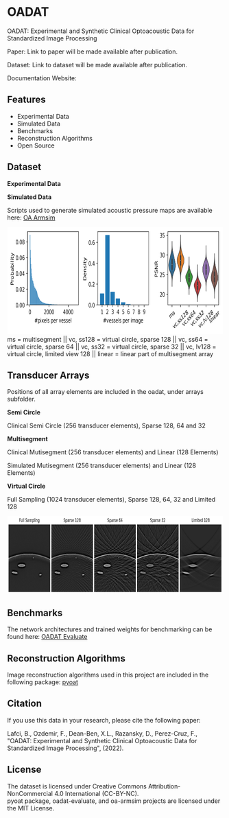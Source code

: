 OADAT
=======================================================

OADAT: Experimental and Synthetic Clinical Optoacoustic Data for Standardized Image Processing

Paper: Link to paper will be made available after publication.

Dataset: Link to dataset will be made available after publication.

Documentation Website:  

Features
-------------------------------------------------------
- Experimental Data
- Simulated Data
- Benchmarks
- Reconstruction Algorithms
- Open Source

Dataset
-------------------------------------------------------

**Experimental Data**  


**Simulated Data**  

Scripts used to generate simulated acoustic pressure maps are available here: [OA Armsim](https://renkulab.io/gitlab/firat.ozdemir/oa-armsim)

<img src="https://github.com/berkanlafci/oadat/blob/main/docs/images/simulatedDataStatistics_v1.png" width="1000" height="250">
ms = multisegment ||
vc, ss128 = virtual circle, sparse 128 ||
vc, ss64 = virtual circle, sparse 64 ||
vc, ss32 = virtual circle, sparse 32 ||
vc, lv128 = virtual circle, limited view 128 ||
linear = linear part of multisegment array

Transducer Arrays
-------------------------------------------------------

Positions of all array elements are included in the oadat, under arrays subfolder.

**Semi Circle**  

Clinical Semi Circle (256 transducer elements), Sparse 128, 64 and 32

**Multisegment**  

Clinical Mutisegment (256 transducer elements) and Linear (128 Elements)

Simulated Mutisegment (256 transducer elements) and Linear (128 Elements)

**Virtual Circle**  

Full Sampling (1024 transducer elements), Sparse 128, 64, 32 and Limited 128

<img src="https://github.com/berkanlafci/oadat/blob/main/docs/images/virtualRingImages_v1.png" width="1000" height="180">

Benchmarks
-------------------------------------------------------

The network architectures and trained weights for benchmarking can be found here: [OADAT Evaluate](https://renkulab.io/gitlab/firat.ozdemir/oadat-evaluate)

Reconstruction Algorithms
-------------------------------------------------------

Image reconstruction algorithms used in this project are included in the following package: [pyoat](https://github.com/berkanlafci/pyoat)

Citation
-------------------------------------------------------

If you use this data in your research, please cite the following paper:

Lafci, B., Ozdemir, F., Dean-Ben, X.L., Razansky, D., Perez-Cruz, F., "OADAT: Experimental and Synthetic Clinical Optoacoustic Data for Standardized Image Processing", (2022).


License
-------------------------------------------------------
The dataset is licensed under Creative Commons Attribution-NonCommercial 4.0 International (CC-BY-NC).  
pyoat package, oadat-evaluate, and oa-armsim projects are licensed under the MIT License.
